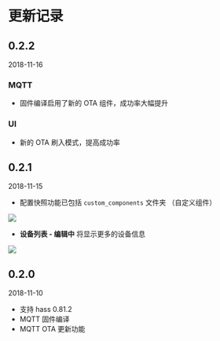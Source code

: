 # 更新记录


## 0.2.2

2018-11-16

### MQTT

 - 固件编译启用了新的 OTA 组件，成功率大幅提升

### UI

 - 新的 OTA 刷入模式，提高成功率

## 0.2.1

2018-11-15

 - 配置快照功能已包括 `custom_components` 文件夹 （自定义组件）

 ![](https://ws1.sinaimg.cn/large/007fN5Xely1fx8pw68818j30cg07y3yq.jpg)


 - **设备列表 - 编辑中** 将显示更多的设备信息

![](https://ws1.sinaimg.cn/large/007fN5Xely1fx8pxgi6rnj30ig0edaah.jpg)


## 0.2.0

2018-11-10

 - 支持 hass 0.81.2
 - MQTT 固件编译
 - MQTT OTA 更新功能

